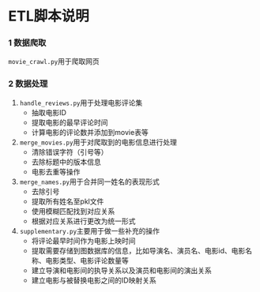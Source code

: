 # ETL脚本说明

### 1 数据爬取

`movie_crawl.py`用于爬取网页

### 2 数据处理

1. `handle_reviews.py`用于处理电影评论集
   - 抽取电影ID
   - 提取电影的最早评论时间
   - 计算电影的评论数并添加到movie表等
2. `merge_movies.py`用于对爬取到的电影信息进行处理
   - 清除错误字符（引号等）
   - 去除标题中的版本信息
   - 电影去重等操作
3. `merge_names.py`用于合并同一姓名的表现形式
   - 去除引号
   - 提取所有姓名至pkl文件
   - 使用模糊匹配找到对应关系
   - 根据对应关系进行更改为统一形式
4. `supplementary.py`主要用于做一些补充的操作
   - 将评论最早时间作为电影上映时间
   - 提取需要存储到图数据库的信息，比如导演名、演员名、电影id、电影名称、电影类型、电影评论数量等
   - 建立导演和电影间的执导关系以及演员和电影间的演出关系
   - 建立电影与被替换电影之间的ID映射关系